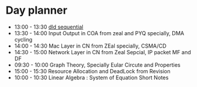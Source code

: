 

# Day planner

- 13:00 - 13:30 [dld sequential ](https://www.youtube.com/watch?v=ziCkP4x7dAE)
- 13:30 - 14:00 Input Output in COA from zeal and PYQ specially, DMA cycling
- 14:00 - 14:30 Mac Layer in CN from ZEal specially, CSMA/CD
- 14:30 - 15:00 Network Layer in CN from Zeal Sepcial, IP packet MF and DF
- 09:30 - 10:00 Graph Theory, Specially Eular Circute and Properties
- 15:00 - 15:30 Resource Allocation and DeadLock from Revision
- 10:00 - 10:30 Linear Algebra : System of Equation Short Notes